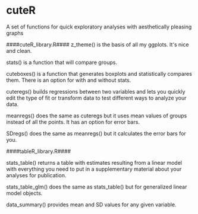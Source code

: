 # cuteR
A set of functions for quick exploratory analyses with aesthetically pleasing graphs

####cuteR_library.R####
z_theme() is the basis of all my ggplots. It's nice and clean.

stats() is a function that will compare groups.

cuteboxes() is a function that generates boxplots and statistically compares them. There is an option for with and without stats.

cuteregs() builds regressions between two variables and lets you quickly edit the type of fit or transform data to test different ways to analyze your data.

meanregs() does the same as cuteregs but it uses mean values of groups instead of all the points. It has an option for error bars.

SDregs() does the same as meanregs() but it calculates the error bars for you.

####tableR_library.R####

stats_table() returns a table with estimates resulting from a linear model with everything you need to put in a supplementary material about your analyses for publication.

stats_table_glm() does the same as stats_table() but for generalized linear model objects.

data_summary() provides mean and SD values for any given variable.